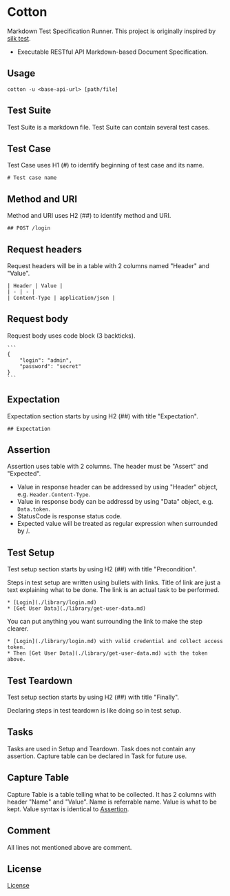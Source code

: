 # Cotton

Markdown Test Specification Runner. This project is originally inspired by [silk test](https://github.com/matryer/silk).

* Executable RESTful API Markdown-based Document Specification.

## Usage

```
cotton -u <base-api-url> [path/file]
```

## Test Suite

Test Suite is a markdown file. Test Suite can contain several test cases.

## Test Case

Test Case uses H1 (#) to identify beginning of test case and its name.

```
# Test case name
```

## Method and URI

Method and URI uses H2 (##) to identify method and URI.

```
## POST /login
```

## Request headers

Request headers will be in a table with 2 columns named "Header" and "Value".

```
| Header | Value |
| - | - |
| Content-Type | application/json |
```

## Request body

Request body uses code block (3 backticks).

~~~
```
{
    "login": "admin",
    "password": "secret"
}
```
~~~

## Expectation

Expectation section starts by using H2 (##) with title "Expectation".

```
## Expectation
```

## Assertion

Assertion uses table with 2 columns. The header must be "Assert" and "Expected".

* Value in response header can be addressed by using "Header" object, e.g. `Header.Content-Type`.
* Value in response body can be addressd by using "Data" object, e.g. `Data.token`.
* StatusCode is response status code.
* Expected value will be treated as regular expression when surrounded by /.

## Test Setup

Test setup section starts by using H2 (##) with title "Precondition".

Steps in test setup are written using bullets with links. Title of link are just a text explaining what to be done. The link is an actual task to be performed.

```
* [Login](./library/login.md)
* [Get User Data](./library/get-user-data.md)
```

You can put anything you want surrounding the link to make the step clearer.

```
* [Login](./library/login.md) with valid credential and collect access token.
* Then [Get User Data](./library/get-user-data.md) with the token above.
```

## Test Teardown

Test setup section starts by using H2 (##) with title "Finally".

Declaring steps in test teardown is like doing so in test setup.

## Tasks

Tasks are used in Setup and Teardown. Task does not contain any assertion. Capture table can be declared in Task for future use.

## Capture Table

Capture Table is a table telling what to be collected. It has 2 columns with header "Name" and "Value". Name is referrable name. Value is what to be kept. Value syntax is identical to [Assertion](#Assertion).

## Comment

All lines not mentioned above are comment.

## License

[License](LICENSE.txt)